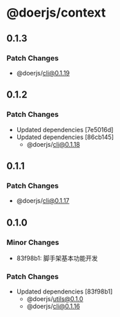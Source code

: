 # @doerjs/context

## 0.1.3

### Patch Changes

- @doerjs/cli@0.1.19

## 0.1.2

### Patch Changes

- Updated dependencies [7e5016d]
- Updated dependencies [86cb145]
  - @doerjs/cli@0.1.18

## 0.1.1

### Patch Changes

- @doerjs/cli@0.1.17

## 0.1.0

### Minor Changes

- 83f98b1: 脚手架基本功能开发

### Patch Changes

- Updated dependencies [83f98b1]
  - @doerjs/utils@0.1.0
  - @doerjs/cli@0.1.16
